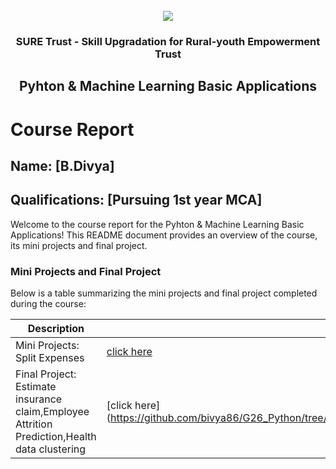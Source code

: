 <!-- PROJECT LOGO -->
<br />

<div align="center">
   <img src='https://user-images.githubusercontent.com/73131499/166115643-d3187f47-d38f-41b2-ae42-5ecbbc60de14.png' />


<h3 align="center">SURE Trust - Skill Upgradation for Rural-youth Empowerment Trust</h3>
  <h2> Pyhton & Machine Learning Basic Applications </h2>
</div>

# Course Report

## Name: [B.Divya]

## Qualifications: [Pursuing 1st year MCA]

Welcome to the course report for the Pyhton & Machine Learning Basic Applications! This README document provides an overview of the course, its mini projects and final project.

### Mini Projects and Final Project

Below is a table summarizing the mini projects and final project completed during the course:

| Description                               | Link                                    |
|-------------------------------------------|-----------------------------------------|
| Mini Projects: Split Expenses     | [click here](https://github.com/bivya86/G26_Python/tree/main/Mini%20Projects/Diya%20Divya)                         |
| Final Project: Estimate insurance claim,Employee Attrition Prediction,Health data clustering    | [click here]  (https://github.com/bivya86/G26_Python/tree/main/Final%20Capstone%20Project/Diya%20Divya)                       |